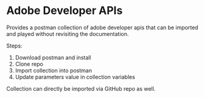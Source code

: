 # Adobe Developer APIs

Provides a postman collection of adobe developer apis that can be imported and played
without revisiting the documentation.


Steps:
1. Download postman and install
2. Clone repo
3. Import collection into postman
4. Update parameters value in collection variables

Collection can directly be imported via GitHub repo as well. 
